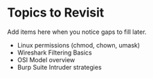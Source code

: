 # Topics to Revisit

Add items here when you notice gaps to fill later.

- Linux permissions (chmod, chown, umask)
- Wireshark Filtering Basics
- OSI Model overview
- Burp Suite Intruder strategies
